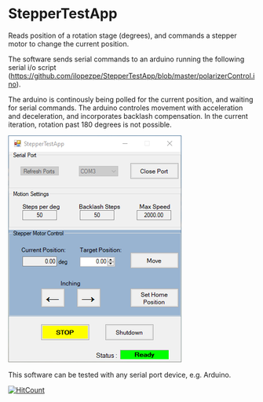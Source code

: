 # StepperTestApp
Reads position of a rotation stage (degrees), and commands a stepper motor to change the current position.

The software sends serial commands to an arduino running the following serial i/o script (https://github.com/ilopezpe/StepperTestApp/blob/master/polarizerControl.ino). 

The arduino is continously being polled for the current position, and waiting for serial commands. The arduino controles movement with acceleration and deceleration, and incorporates backlash compensation.
In the current iteration, rotation past 180 degrees is not possible.

![App Image](https://github.com/ilopezpe/StepperTestApp/blob/master/StepperTestApp.png)



This software can be tested with any serial port device, e.g. Arduino. 

[![HitCount](http://hits.dwyl.com/ilopezpe/{project}.svg)](http://hits.dwyl.com/ilopezpe/{project})
